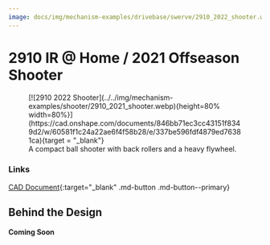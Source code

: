 ```yaml
---
image: docs/img/mechanism-examples/drivebase/swerve/2910_2022_shooter.webp
---
```


# 2910 IR @ Home / 2021 Offseason Shooter

<figure markdown="span">
[![2910 2022 Shooter](../../img/mechanism-examples/shooter/2910_2021_shooter.webp){height=80% width=80%}](https://cad.onshape.com/documents/846bb71ec3cc43151f8349d2/w/60581f1c24a22ae6f4f58b28/e/337be596fdf4879ed76381ca){target = "_blank"}
<figcaption>A compact ball shooter with back rollers and a heavy flywheel.</figcaption>
</figure>

### Links

[CAD Document](https://cad.onshape.com/documents/846bb71ec3cc43151f8349d2/w/60581f1c24a22ae6f4f58b28/e/337be596fdf4879ed76381ca "CAD Document Link"){:target="_blank" .md-button .md-button--primary}

## Behind the Design
**Coming Soon**

<br>